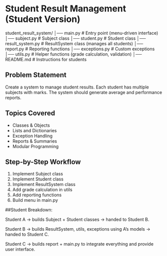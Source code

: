 # Student Result Management (Student Version)

student\_result\_system/
│── main.py          # Entry point (menu-driven interface)
│── subject.py       # Subject class
│── student.py       # Student class
│── result\_system.py # ResultSystem class (manages all students)
│── report.py        # Reporting functions
│── exceptions.py    # Custom exceptions
│── utils.py         # Helper functions (grade calculation, validation)
│── README.md        # Instructions for students



## Problem Statement

Create a system to manage student results. Each student has multiple subjects with marks. The system should generate average and performance reports.

## Topics Covered

* Classes \& Objects
* Lists and Dictionaries
* Exception Handling
* Reports \& Summaries
* Modular Programming

## Step-by-Step Workflow

1. Implement Subject class
2. Implement Student class
3. Implement ResultSystem class
4. Add grade calculation in utils
5. Add reporting functions
6. Build menu in main.py



\##Student Breakdown:

Student A → builds Subject + Student classes → handed to Student B.

Student B → builds ResultSystem, utils, exceptions using A’s models → handed to Student C.

Student C → builds report + main.py to integrate everything and provide user interface.

